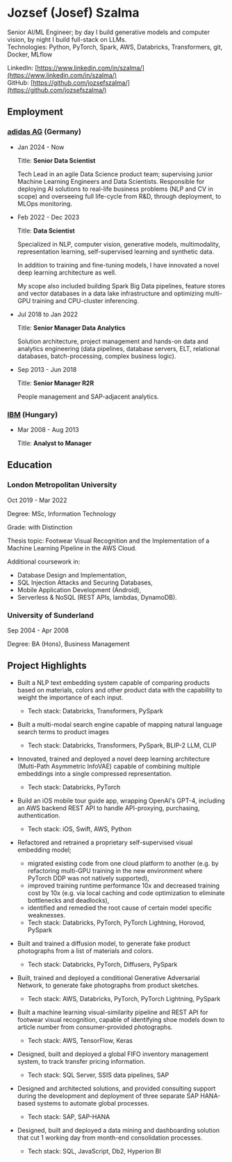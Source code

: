 # Jozsef (Josef) Szalma 
Senior AI/ML Engineer; by day I build generative models and computer vision, by night I build full-stack on LLMs.   
Technologies: Python, PyTorch, Spark, AWS, Databricks, Transformers, git, Docker, MLflow

LinkedIn: [https://www.linkedin.com/in/szalma/](https://www.linkedin.com/in/szalma/)   
GitHub: [https://github.com/jozsefszalma/](https://github.com/jozsefszalma/)

## Employment

### [adidas AG](https://www.adidas-group.com/en/) (Germany)

- Jan 2024 - Now
  
   Title: **Senior Data Scientist**

   Tech Lead in an agile Data Science product team; supervising junior Machine Learning Engineers and Data Scientists. Responsible for deploying AI solutions to real-life business problems (NLP and CV in scope) and overseeing full life-cycle from R&D, through deployment, to MLOps monitoring.


- Feb 2022 - Dec 2023
  
   Title: **Data Scientist**

   Specialized in NLP, computer vision, generative models, multimodality, representation learning, self-supervised learning and synthetic data.
    
   In addition to training and fine-tuning models, I have innovated a novel deep learning architecture as well.
    
   My scope also included building Spark Big Data pipelines, feature stores and vector databases in a data lake infrastructure and optimizing multi-GPU training and CPU-cluster inferencing.

- Jul 2018 to Jan 2022
  
   Title: **Senior Manager Data Analytics**
  
   Solution architecture, project management and hands-on data and analytics engineering (data pipelines, database servers, ELT, relational databases, batch-processing, complex business logic).

- Sep 2013 - Jun 2018
  
   Title: **Senior Manager R2R**
  
   People management and SAP-adjacent analytics.


### [IBM](https://www.ibm.com/us-en) (Hungary)
- Mar 2008 - Aug 2013

   Title: **Analyst to Manager**

## Education

### London Metropolitan University

   Oct 2019 - Mar 2022
    
   Degree: MSc, Information Technology
  
   Grade: with Distinction
  
   Thesis topic: Footwear Visual Recognition and the Implementation of a Machine Learning Pipeline in the AWS Cloud.
  
  
   Additional coursework in:
  - Database Design and Implementation,
  - SQL Injection Attacks and Securing Databases,
  - Mobile Application Development (Android),
  - Serverless & NoSQL (REST APIs, lambdas, DynamoDB).

### University of Sunderland

   Sep 2004 - Apr 2008
  
   Degree: BA (Hons), Business Management
   

## Project Highlights

- Built a NLP text embedding system capable of comparing products based on materials, colors and other product data with the capability to weight the importance of each input.
  - Tech stack: Databricks, Transformers, PySpark  

- Built a multi-modal search engine capable of mapping natural language search terms to product images
  - Tech stack: Databricks, Transformers, PySpark, BLIP-2 LLM, CLIP

- Innovated, trained and deployed a novel deep learning architecture (Multi-Path Asymmetric InfoVAE) capable of combining multiple embeddings into a single compressed representation.
  - Tech stack: Databricks, PyTorch
 
- Build an iOS mobile tour guide app, wrapping OpenAI's GPT-4, including an AWS backend REST API to handle API-proxying, purchasing, authentication.
  - Tech stack: iOS, Swift, AWS, Python

- Refactored and retrained a proprietary self-supervised visual embedding model;
  - migrated existing code from one cloud platform to another (e.g. by refactoring multi-GPU training in the new environment where PyTorch DDP was not natively supported),
  - improved training runtime performance 10x and decreased training cost by 10x (e.g. via local caching and code optimization to eliminate bottlenecks and deadlocks),
  - identified and remedied the root cause of certain model specific weaknesses.
  - Tech stack: Databricks, PyTorch, PyTorch Lightning, Horovod, PySpark
 
- Built and trained a diffusion model, to generate fake product photographs from a list of materials and colors.
  - Tech stack: Databricks, PyTorch, Diffusers, PySpark
 
- Built, trained and deployed a conditional Generative Adversarial Network, to generate fake photographs from product sketches.
  - Tech stack: AWS, Databricks, PyTorch, PyTorch Lightning, PySpark
 
- Built a machine learning visual-similarity pipeline and REST API for footwear visual recognition, capable of identifying shoe models down to article number from consumer-provided photographs.
  - Tech stack: AWS, TensorFlow, Keras
 
- Designed, built and deployed a global FIFO inventory management system, to track transfer pricing information.
  - Tech stack: SQL Server, SSIS data pipelines, SAP

- Designed and architected solutions, and provided consulting support during the development and deployment of three separate SAP HANA-based systems to automate global processes.
  - Tech stack: SAP, SAP-HANA
 
- Designed, built and deployed a data mining and dashboarding solution that cut 1 working day from month-end consolidation processes.
  - Tech stack: SQL, JavaScript, Db2, Hyperion BI


